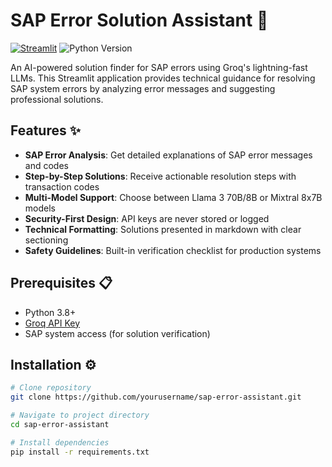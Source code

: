 # SAP Error Solution Assistant 🤖

[![Streamlit](https://static.streamlit.io/badges/streamlit_badge_black_white.svg)](https://your-app-url.streamlit.app/)
![Python Version](https://img.shields.io/badge/Python-3.8%2B-blue)

An AI-powered solution finder for SAP errors using Groq's lightning-fast LLMs. This Streamlit application provides technical guidance for resolving SAP system errors by analyzing error messages and suggesting professional solutions.

## Features ✨

- **SAP Error Analysis**: Get detailed explanations of SAP error messages and codes
- **Step-by-Step Solutions**: Receive actionable resolution steps with transaction codes
- **Multi-Model Support**: Choose between Llama 3 70B/8B or Mixtral 8x7B models
- **Security-First Design**: API keys are never stored or logged
- **Technical Formatting**: Solutions presented in markdown with clear sectioning
- **Safety Guidelines**: Built-in verification checklist for production systems

## Prerequisites 📋

- Python 3.8+
- [Groq API Key](https://console.groq.com/api-keys)
- SAP system access (for solution verification)

## Installation ⚙️

```bash
# Clone repository
git clone https://github.com/yourusername/sap-error-assistant.git

# Navigate to project directory
cd sap-error-assistant

# Install dependencies
pip install -r requirements.txt
